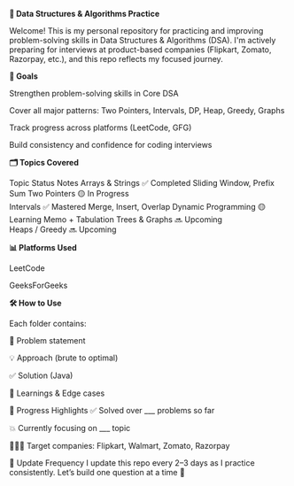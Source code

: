 **🧠 Data Structures & Algorithms Practice**

Welcome! This is my personal repository for practicing and improving problem-solving skills in Data Structures & Algorithms (DSA).
I'm actively preparing for interviews at product-based companies (Flipkart, Zomato, Razorpay, etc.), and this repo reflects my focused journey.

**📌 Goals**

Strengthen problem-solving skills in Core DSA

Cover all major patterns: Two Pointers, Intervals, DP, Heap, Greedy, Graphs

Track progress across platforms (LeetCode, GFG)

Build consistency and confidence for coding interviews

**🗂️ Topics Covered**

Topic	Status	Notes
Arrays & Strings	✅ Completed	Sliding Window, Prefix Sum
Two Pointers	🟡 In Progress	
Intervals	✅ Mastered	Merge, Insert, Overlap
Dynamic Programming	🟡 Learning	Memo + Tabulation
Trees & Graphs	🔜 Upcoming	
Heaps / Greedy	🔜 Upcoming	

**📊 Platforms Used**

LeetCode

GeeksForGeeks

**🛠️ How to Use**

Each folder contains:

🧩 Problem statement

💡 Approach (brute to optimal)

✅ Solution (Java)

📝 Learnings & Edge cases

🚀 Progress Highlights
✅ Solved over ___ problems so far

💥 Currently focusing on ___ topic

👩🏻‍💻 Target companies: Flipkart, Walmart, Zomato, Razorpay

📅 Update Frequency
I update this repo every 2–3 days as I practice consistently.
Let’s build one question at a time 💪
